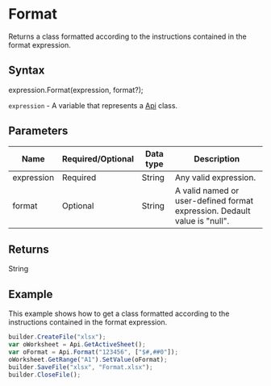 # Format

Returns a class formatted according to the instructions contained in the format expression.

## Syntax

expression.Format(expression, format?);

`expression` - A variable that represents a [Api](../Api.md) class.

## Parameters

| **Name** | **Required/Optional** | **Data type** | **Description** |
| ------------- | ------------- | ------------- | ------------- |
| expression | Required | String | Any valid expression. |
| format | Optional | String | A valid named or user-defined format expression. Dedault value is "null". |

## Returns

String

## Example

This example shows how to get a class formatted according to the instructions contained in the format expression.

```javascript
builder.CreateFile("xlsx");
var oWorksheet = Api.GetActiveSheet();
var oFormat = Api.Format("123456", ["$#,##0"]);
oWorksheet.GetRange("A1").SetValue(oFormat);
builder.SaveFile("xlsx", "Format.xlsx");
builder.CloseFile();
```